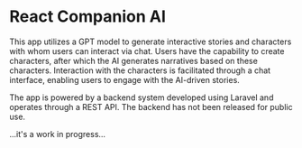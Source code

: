 # React Companion AI

This app utilizes a GPT model to generate interactive stories and characters with whom users can interact via chat. Users have the capability to create characters, after which the AI generates narratives based on these characters. Interaction with the characters is facilitated through a chat interface, enabling users to engage with the AI-driven stories.

The app is powered by a backend system developed using Laravel and operates through a REST API. The backend has not been released for public use.

...it's a work in progress...
